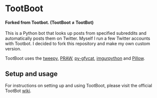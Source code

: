# TootBoot 
#### Forked from Tootbot. (TootBoot ≠ TootBot)

This is a Python bot that looks up posts from specified subreddits and automatically posts them on Twitter. Myself I run a few Twitter accounts with Tootbot. I decided to fork this repository and make my own custom version.

TootBoot uses the [tweepy](https://github.com/tweepy/tweepy), [PRAW](https://praw.readthedocs.io/en/latest/), [py-gfycat](https://github.com/ankeshanand/py-gfycat), [imgurpython](https://github.com/Imgur/imgurpython) and [Pillow](https://github.com/python-pillow/Pillow).


## Setup and usage

For instructions on setting up and using TootBoot, please visit the official TootBot [wiki](https://github.com/corbindavenport/tootbot/wiki).